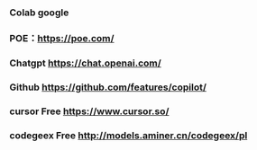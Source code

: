 ### Colab google
### POE：https://poe.com/
### Chatgpt https://chat.openai.com/
### Github https://github.com/features/copilot/
### cursor Free https://www.cursor.so/
### codegeex Free http://models.aminer.cn/codegeex/pl